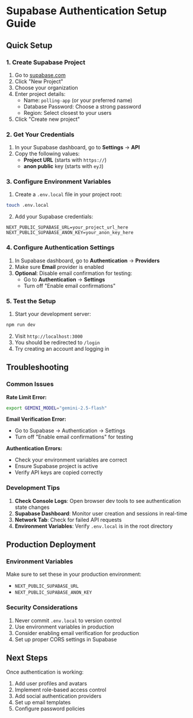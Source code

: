 # Supabase Authentication Setup Guide

## Quick Setup

### 1. Create Supabase Project

1. Go to [supabase.com](https://supabase.com)
2. Click "New Project"
3. Choose your organization
4. Enter project details:
   - Name: `polling-app` (or your preferred name)
   - Database Password: Choose a strong password
   - Region: Select closest to your users
5. Click "Create new project"

### 2. Get Your Credentials

1. In your Supabase dashboard, go to **Settings** → **API**
2. Copy the following values:
   - **Project URL** (starts with `https://`)
   - **anon public** key (starts with `eyJ`)

### 3. Configure Environment Variables

1. Create a `.env.local` file in your project root:
```bash
touch .env.local
```

2. Add your Supabase credentials:
```env
NEXT_PUBLIC_SUPABASE_URL=your_project_url_here
NEXT_PUBLIC_SUPABASE_ANON_KEY=your_anon_key_here
```

### 4. Configure Authentication Settings

1. In Supabase dashboard, go to **Authentication** → **Providers**
2. Make sure **Email** provider is enabled
3. **Optional**: Disable email confirmation for testing:
   - Go to **Authentication** → **Settings**
   - Turn off "Enable email confirmations"

### 5. Test the Setup

1. Start your development server:
```bash
npm run dev
```

2. Visit `http://localhost:3000`
3. You should be redirected to `/login`
4. Try creating an account and logging in

## Troubleshooting

### Common Issues

**Rate Limit Error:**
```bash
export GEMINI_MODEL="gemini-2.5-flash"
```

**Email Verification Error:**
- Go to Supabase → Authentication → Settings
- Turn off "Enable email confirmations" for testing

**Authentication Errors:**
- Check your environment variables are correct
- Ensure Supabase project is active
- Verify API keys are copied correctly

### Development Tips

1. **Check Console Logs**: Open browser dev tools to see authentication state changes
2. **Supabase Dashboard**: Monitor user creation and sessions in real-time
3. **Network Tab**: Check for failed API requests
4. **Environment Variables**: Verify `.env.local` is in the root directory

## Production Deployment

### Environment Variables
Make sure to set these in your production environment:
- `NEXT_PUBLIC_SUPABASE_URL`
- `NEXT_PUBLIC_SUPABASE_ANON_KEY`

### Security Considerations
1. Never commit `.env.local` to version control
2. Use environment variables in production
3. Consider enabling email verification for production
4. Set up proper CORS settings in Supabase

## Next Steps

Once authentication is working:
1. Add user profiles and avatars
2. Implement role-based access control
3. Add social authentication providers
4. Set up email templates
5. Configure password policies
